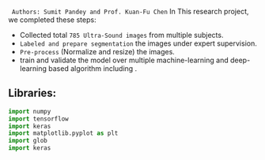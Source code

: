 ``` Authors: Sumit Pandey and Prof. Kuan-Fu Chen```
In This research project, we completed these steps:
- Collected total ```785 Ultra-Sound images``` from multiple subjects. 
-  ```Labeled and prepare segmentation``` the images under expert supervision.
- ```Pre-process``` (Normalize and resize) the images. 
-  train and validate the model over multiple machine-learning and deep-learning based algorithm including .



## Libraries:
``` python 
import numpy 
import tensorflow 
import keras
import matplotlib.pyplot as plt
import glob 
import keras 

```
